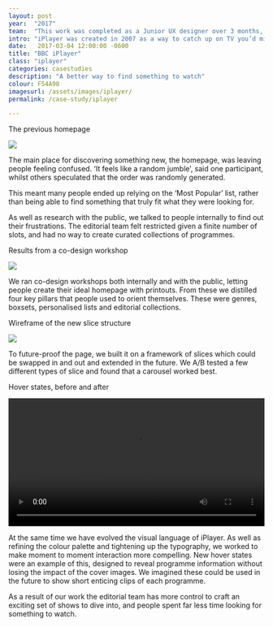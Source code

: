 ```yaml
---
layout: post
year:  "2017"
team:  "This work was completed as a Junior UX designer over 3 months, working closely with Filippo Cuttica, Dimple Gohil and Thomas Arnold."
intro: "iPlayer was created in 2007 as a way to catch up on TV you’d missed. Over time it became a place to discover new shows, too. However, in research sessions we saw that it wasn’t as easy to find something new as it should’ve been."
date:   2017-03-04 12:00:00 -0600
title: "BBC iPlayer"
class: "iplayer"
categories: casestudies
description: "A better way to find something to watch"
colour: F54A98
imagesurl: /assets/images/iplayer/
permalink: /case-study/iplayer

---
```


<div class="image-contain">
<p class="caption">The previous homepage</p>
<div class="screen"><img src="{{page.imagesurl}}1008_Current.png"></div>
</div>



The main place for discovering something new, the homepage, was leaving people feeling confused. ‘It feels like a random jumble’, said one participant, whilst others speculated that the order was randomly generated.  

This meant many people ended up relying on the ‘Most Popular’ list, rather than being able to find something that truly fit what they were looking for. 

As well as research with the public, we talked to people internally to find out their frustrations. The editorial team felt restricted given a finite number of slots, and had no way to create curated collections of programmes.

<div class="image-contain">
<p class="caption">Results from a co-design workshop</p>
<div class="no-screen"><img src="{{page.imagesurl}}iplayer-post-img3.png"></div>
</div>


We ran co-design workshops both internally and with the public, letting people create their ideal homepage with printouts. From these we distilled four key pillars that people used to orient themselves. These were genres, boxsets, personalised lists and editorial collections.


<div class="image-contain">
<p class="caption">Wireframe of the new slice structure</p>
<div class="screen"><img src="{{page.imagesurl}}iplayer-post-img6.png"></div>

</div>


To future-proof the page, we built it on a framework of slices which could be swapped in and out and extended in the future. We A/B tested a few different types of slice and found that a carousel worked best.

<div class="image-contain">
<p class="caption">Hover states, before and after</p>
<div class="no-screen"><video width="100%" autoplay loop controls>
  <source src="{{page.imagesurl}}iPlayer_hover_states.mp4" type="video/mp4">
Your browser does not support videos.
</video>
</div>

</div>

At the same time we have evolved the visual language of iPlayer. As well as refining the colour palette and tightening up the typography, we worked to make moment to moment interaction more compelling. New hover states were an example of this, designed to reveal programme information without losing the impact of the cover images. We imagined these could be used in the future to show short enticing clips of each programme.

As a result of our work the editorial team has more control to craft an exciting set of shows to dive into, and people spent far less time looking for something to watch.  





